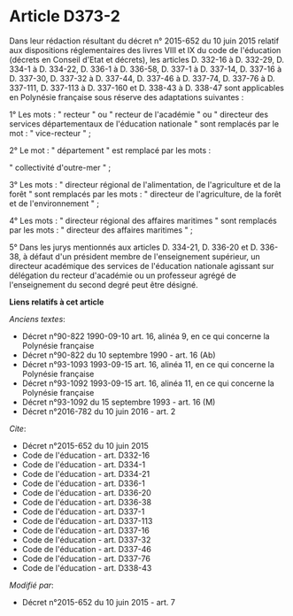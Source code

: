 # Article D373-2

Dans leur rédaction résultant du décret n° 2015-652 du 10 juin 2015 relatif aux dispositions réglementaires des livres VIII
et IX du code de l'éducation (décrets en Conseil d'Etat et décrets), les articles D. 332-16 à D. 332-29, D. 334-1 à D.
334-22, D. 336-1 à D. 336-58, D. 337-1 à D. 337-14, D. 337-16 à D. 337-30, D. 337-32 à D. 337-44, D. 337-46 à D. 337-74, D.
337-76 à D. 337-111, D. 337-113 à D. 337-160 et D. 338-43 à D. 338-47 sont applicables en Polynésie française sous réserve
des adaptations suivantes : 

1° Les mots : " recteur " ou " recteur de l'académie " ou " directeur des services départementaux de l'éducation nationale "
sont remplacés par le mot : " vice-recteur " ; 

2° Le mot : " département " est remplacé par les mots : 

" collectivité d'outre-mer " ; 

3° Les mots : " directeur régional de l'alimentation, de l'agriculture et de la forêt " sont remplacés par les mots : "
directeur de l'agriculture, de la forêt et de l'environnement " ; 

4° Les mots : " directeur régional des affaires maritimes " sont remplacés par les mots : " directeur des affaires maritimes
" ; 

5° Dans les jurys mentionnés aux articles D. 334-21, D. 336-20 et D. 336-38, à défaut d'un président membre de l'enseignement
supérieur, un directeur académique des services de l'éducation nationale agissant sur délégation du recteur d'académie ou un
professeur agrégé de l'enseignement du second degré peut être désigné.

**Liens relatifs à cet article**

_Anciens textes_:

  - Décret n°90-822 1990-09-10 art. 16, alinéa 9, en ce qui concerne la Polynésie française
  - Décret n°90-822 du 10 septembre 1990 - art. 16 (Ab)
  - Décret n°93-1093 1993-09-15 art. 16, alinéa 11, en ce qui concerne la Polynésie française
  - Décret n°93-1092 1993-09-15 art. 16, alinéa 11, en ce qui concerne la Polynésie française
  - Décret n°93-1092 du 15 septembre 1993 - art. 16 (M)
  - Décret n°2016-782 du 10 juin 2016 - art. 2

_Cite_:

  - Décret n°2015-652 du 10 juin 2015
  - Code de l'éducation - art. D332-16
  - Code de l'éducation - art. D334-1
  - Code de l'éducation - art. D334-21
  - Code de l'éducation - art. D336-1
  - Code de l'éducation - art. D336-20
  - Code de l'éducation - art. D336-38
  - Code de l'éducation - art. D337-1
  - Code de l'éducation - art. D337-113
  - Code de l'éducation - art. D337-16
  - Code de l'éducation - art. D337-32
  - Code de l'éducation - art. D337-46
  - Code de l'éducation - art. D337-76
  - Code de l'éducation - art. D338-43

_Modifié par_:

  - Décret n°2015-652 du 10 juin 2015 - art. 7
